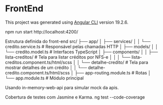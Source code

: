 # FrontEnd
This project was generated using [Angular CLI](https://github.com/angular/angular-cli) version 19.2.6.

npm run start 
http://localhost:4200/

Estrutura definida do front-end
src/
├── app/
│   ├── services/
│   │   └── credito.service.ts       # Responsável pelas chamadas HTTP
│   ├── models/
│   │   └── credito.model.ts         # Interfaces TypeScript
│   ├── components/
│   │   ├── lista-creditos/          # Tela para listar créditos por NFS-e
│   │   │   └── lista-creditos.component.ts/html/scss
│   │   └── detalhe-credito/         # Tela para mostrar detalhes de um crédito
│   │       └── detalhe-credito.component.ts/html/scss
│   ├── app-routing.module.ts        # Rotas
│   └── app.module.ts                # Módulo principal



Usando in-memory-web-api para simular mock da apis.

Cobertura de testes com Jasmine e Karma.
ng test --code-coverage


